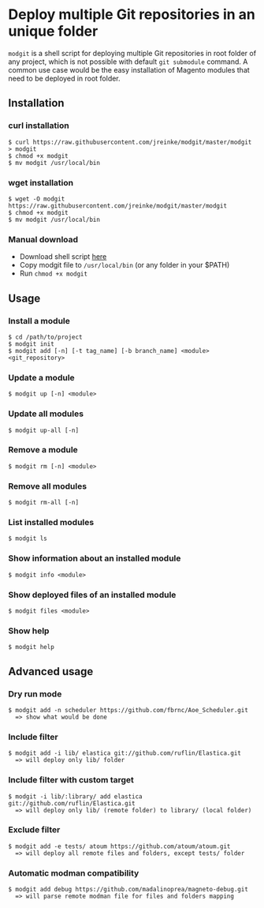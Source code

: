 # Deploy multiple Git repositories in an unique folder

`modgit` is a shell script for deploying multiple Git repositories in root folder of any project, which is not possible with default `git submodule` command. A common use case would be the easy installation of Magento modules that need to be deployed in root folder.

## Installation

### curl installation

    $ curl https://raw.githubusercontent.com/jreinke/modgit/master/modgit > modgit
    $ chmod +x modgit
    $ mv modgit /usr/local/bin

### wget installation

    $ wget -O modgit https://raw.githubusercontent.com/jreinke/modgit/master/modgit
    $ chmod +x modgit
    $ mv modgit /usr/local/bin

### Manual download
* Download shell script [here](https://raw.github.com/jreinke/modgit/master/modgit)
* Copy modgit file to `/usr/local/bin` (or any folder in your $PATH)
* Run `chmod +x modgit`

## Usage

### Install a module

    $ cd /path/to/project
    $ modgit init
    $ modgit add [-n] [-t tag_name] [-b branch_name] <module> <git_repository>

### Update a module

    $ modgit up [-n] <module>

### Update all modules

    $ modgit up-all [-n]

### Remove a module

    $ modgit rm [-n] <module>

### Remove all modules

    $ modgit rm-all [-n]

### List installed modules

    $ modgit ls

### Show information about an installed module

    $ modgit info <module>

### Show deployed files of an installed module

    $ modgit files <module>

### Show help

    $ modgit help

## Advanced usage

### Dry run mode

    $ modgit add -n scheduler https://github.com/fbrnc/Aoe_Scheduler.git
      => show what would be done

### Include filter

    $ modgit add -i lib/ elastica git://github.com/ruflin/Elastica.git
      => will deploy only lib/ folder

### Include filter with custom target

    $ modgit -i lib/:library/ add elastica git://github.com/ruflin/Elastica.git
      => will deploy only lib/ (remote folder) to library/ (local folder)

### Exclude filter

    $ modgit add -e tests/ atoum https://github.com/atoum/atoum.git
      => will deploy all remote files and folders, except tests/ folder

### Automatic modman compatibility

    $ modgit add debug https://github.com/madalinoprea/magneto-debug.git
      => will parse remote modman file for files and folders mapping
